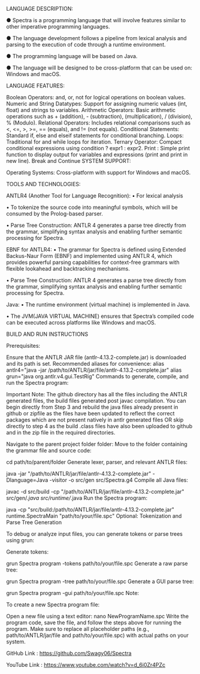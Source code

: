 LANGUAGE DESCRIPTION:

● Spectra is a programming language that will involve features similar to other imperative programming languages.

● The language development follows a pipeline from lexical analysis and parsing to the execution of code through a runtime environment.

● The programming language will be based on Java.

● The language will be designed to be cross-platform that can be used on: Windows and macOS.

LANGUAGE FEATURES:

Boolean Operators: and, or, not for logical operations on boolean values.
Numeric and String Datatypes: Support for assigning numeric values (int, float) and strings to variables.
Arithmetic Operators: Basic arithmetic operations such as + (addition), - (subtraction), (multiplication), / (division), % (Modulo).
Relational Operators: Includes relational comparisons such as <, <=, >, >=, == (equals), and != (not equals).
Conditional Statements: Standard if, else and elseif statements for conditional branching.
Loops: Traditional for and while loops for iteration.
Ternary Operator: Compact conditional expressions using condition ? expr1 : expr2.
Print : Simple print function to display output for variables and expressions (print and print in new line).
Break and Continue
SYSTEM SUPPORT:

Operating Systems: Cross-platform with support for Windows and macOS.

TOOLS AND TECHNOLOGIES:

ANTLR4 (Another Tool for Language Recognition):
• For lexical analysis

• To tokenize the source code into meaningful symbols, which will be consumed by the Prolog-based parser.

• Parse Tree Construction: ANTLR 4 generates a parse tree directly from the grammar, simplifying syntax analysis and enabling further semantic processing for Spectra.

EBNF for ANTLR4:
• The grammar for Spectra is defined using Extended Backus-Naur Form (EBNF) and implemented using ANTLR 4, which provides powerful parsing capabilities for context-free grammars with flexible lookahead and backtracking mechanisms.

• Parse Tree Construction: ANTLR 4 generates a parse tree directly from the grammar, simplifying syntax analysis and enabling further semantic processing for Spectra.

Java:
• The runtime environment (virtual machine) is implemented in Java.

• The JVM(JAVA VIRTUAL MACHINE) ensures that Spectra’s compiled code can be executed across platforms like Windows and macOS.

BUILD AND RUN INSTRUCTIONS

Prerequisites:

Ensure that the ANTLR JAR file (antlr-4.13.2-complete.jar) is downloaded and its path is set.
Recommended aliases for convenience:
alias antlr4="java -jar /path/to/ANTLR/jar/file/antlr-4.13.2-complete.jar"
alias grun="java org.antlr.v4.gui.TestRig"
Commands to generate, compile, and run the Spectra program:

Important Note: The github directory has all the files including the ANTLR generated files, the build files generated post javac compilation. You can begin directly from Step 3 and rebuild the java files already present in github or zipfile as the files have been updated to reflect the correct packages which are not present natively in antlr generated files OR skip directly to step 4 as the build .class files have also been uploaded to github and in the zip file in the required directories.

Navigate to the parent project folder folder:
Move to the folder containing the grammar file and source code:

cd path/to/parent/folder
Generate lexer, parser, and relevant ANTLR files:

java -jar "/path/to/ANTLR/jar/file/antlr-4.13.2-complete.jar" -Dlanguage=Java -visitor -o src/gen src/Spectra.g4
Compile all Java files:

javac -d src/build -cp "/path/to/ANTLR/jar/file/antlr-4.13.2-complete.jar" src/gen/*.java src/runtime/*.java
Run the Spectra program:

java -cp "src/build:/path/to/ANTLR/jar/file/antlr-4.13.2-complete.jar" runtime.SpectraMain "path/to/your/file.spc"
Optional: Tokenization and Parse Tree Generation

To debug or analyze input files, you can generate tokens or parse trees using grun:

Generate tokens:

grun Spectra program -tokens path/to/your/file.spc
Generate a raw parse tree:

grun Spectra program -tree path/to/your/file.spc
Generate a GUI parse tree:

grun Spectra program -gui path/to/your/file.spc
Note:

To create a new Spectra program file:

Open a new file using a text editor:
nano NewProgramName.spc
Write the program code, save the file, and follow the steps above for running the program.
Make sure to replace all placeholder paths (e.g., path/to/ANTLR/jar/file and path/to/your/file.spc) with actual paths on your system.

GitHub Link : https://github.com/Swagy06/Spectra

YouTube Link : https://www.youtube.com/watch?v=d_6i0Zr4PZc
